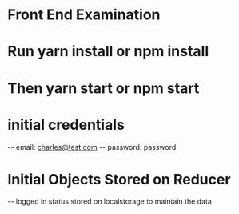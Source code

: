 # Front End Examination

# Run yarn install or npm install
# Then yarn start or npm start

# initial credentials
-- email: charles@test.com
-- password: password

# Initial Objects Stored on Reducer
-- logged in status stored on localstorage to maintain the data
